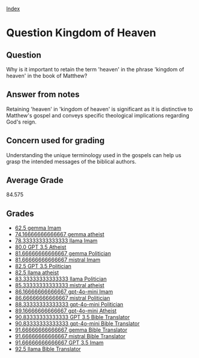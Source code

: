 
[Index](../../index.md)
# Question Kingdom of Heaven
## Question
Why is it important to retain the term 'heaven' in the phrase 'kingdom of heaven' in the book of Matthew?

## Answer from notes
Retaining 'heaven' in 'kingdom of heaven' is significant as it is distinctive to Matthew's gospel and conveys specific theological implications regarding God's reign.

## Concern used for grading
Understanding the unique terminology used in the gospels can help us grasp the intended messages of the biblical authors.

## Average Grade
84.575

## Grades
 * [62.5 gemma Imam](../answers/gemma_Imam/Kingdom_of_Heaven.md)
 * [74.16666666666667 gemma atheist](../answers/gemma_atheist/Kingdom_of_Heaven.md)
 * [78.33333333333333 llama Imam](../answers/llama_Imam/Kingdom_of_Heaven.md)
 * [80.0 GPT 3.5 Atheist](../answers/GPT_3.5_Atheist/Kingdom_of_Heaven.md)
 * [81.66666666666667 gemma Politician](../answers/gemma_Politician/Kingdom_of_Heaven.md)
 * [81.66666666666667 mistral Imam](../answers/mistral_Imam/Kingdom_of_Heaven.md)
 * [82.5 GPT 3.5 Politician](../answers/GPT_3.5_Politician/Kingdom_of_Heaven.md)
 * [82.5 llama atheist](../answers/llama_atheist/Kingdom_of_Heaven.md)
 * [83.33333333333333 llama Politician](../answers/llama_Politician/Kingdom_of_Heaven.md)
 * [85.33333333333333 mistral atheist](../answers/mistral_atheist/Kingdom_of_Heaven.md)
 * [86.16666666666667 gpt-4o-mini Imam](../answers/gpt-4o-mini_Imam/Kingdom_of_Heaven.md)
 * [86.66666666666667 mistral Politician](../answers/mistral_Politician/Kingdom_of_Heaven.md)
 * [88.33333333333333 gpt-4o-mini Politician](../answers/gpt-4o-mini_Politician/Kingdom_of_Heaven.md)
 * [89.16666666666667 gpt-4o-mini Atheist](../answers/gpt-4o-mini_Atheist/Kingdom_of_Heaven.md)
 * [90.83333333333333 GPT 3.5 Bible Translator](../answers/GPT_3.5_Bible_Translator/Kingdom_of_Heaven.md)
 * [90.83333333333333 gpt-4o-mini Bible Translator](../answers/gpt-4o-mini_Bible_Translator/Kingdom_of_Heaven.md)
 * [91.66666666666667 gemma Bible Translator](../answers/gemma_Bible_Translator/Kingdom_of_Heaven.md)
 * [91.66666666666667 mistral Bible Translator](../answers/mistral_Bible_Translator/Kingdom_of_Heaven.md)
 * [91.66666666666667 GPT 3.5 Imam](../answers/GPT_3.5_Imam/Kingdom_of_Heaven.md)
 * [92.5 llama Bible Translator](../answers/llama_Bible_Translator/Kingdom_of_Heaven.md)
